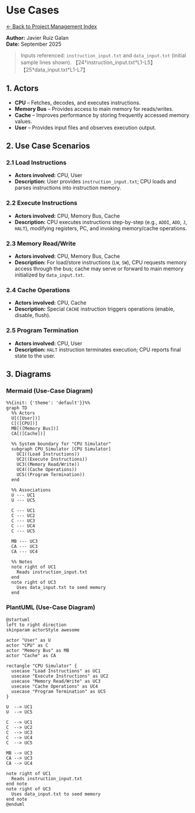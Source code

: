 # Use Cases

[← Back to Project Management Index](../../README.md)

**Author:** Javier Ruiz Galan  
**Date:** September 2025  

> Inputs referenced: `instruction_input.txt` and `data_input.txt` (initial sample lines shown). 【24†instruction\_input.txt†L1-L5】【25†data\_input.txt†L1-L7】

## 1. Actors

* **CPU** – Fetches, decodes, and executes instructions.
* **Memory Bus** – Provides access to main memory for reads/writes.
* **Cache** – Improves performance by storing frequently accessed memory values.
* **User** – Provides input files and observes execution output.

## 2. Use Case Scenarios

### 2.1 Load Instructions

* **Actors involved:** CPU, User
* **Description:** User provides `instruction_input.txt`; CPU loads and parses instructions into instruction memory.

### 2.2 Execute Instructions

* **Actors involved:** CPU, Memory Bus, Cache
* **Description:** CPU executes instructions step-by-step (e.g., `ADDI`, `ADD`, `J`, `HALT`), modifying registers, PC, and invoking memory/cache operations.

### 2.3 Memory Read/Write

* **Actors involved:** CPU, Memory Bus, Cache
* **Description:** For load/store instructions (`LW`, `SW`), CPU requests memory access through the bus; cache may serve or forward to main memory initialized by `data_input.txt`.

### 2.4 Cache Operations

* **Actors involved:** CPU, Cache
* **Description:** Special `CACHE` instruction triggers operations (enable, disable, flush).

### 2.5 Program Termination

* **Actors involved:** CPU, User
* **Description:** `HALT` instruction terminates execution; CPU reports final state to the user.

## 3. Diagrams

### Mermaid (Use-Case Diagram)

```mermaid
%%{init: {'theme': 'default'}}%%
graph TD
  %% Actors
  U[([User])]
  C[([CPU])]
  MB[([Memory Bus])]
  CA[([Cache])]

  %% System boundary for "CPU Simulator"
  subgraph CPU_Simulator [CPU Simulator]
    UC1((Load Instructions))
    UC2((Execute Instructions))
    UC3((Memory Read/Write))
    UC4((Cache Operations))
    UC5((Program Termination))
  end

  %% Associations
  U --- UC1
  U --- UC5

  C --- UC1
  C --- UC2
  C --- UC3
  C --- UC4
  C --- UC5

  MB --- UC3
  CA --- UC3
  CA --- UC4

  %% Notes
  note right of UC1
    Reads instruction_input.txt
  end
  note right of UC3
    Uses data_input.txt to seed memory
  end
```

### PlantUML (Use-Case Diagram)

```plantuml
@startuml
left to right direction
skinparam actorStyle awesome

actor "User" as U
actor "CPU" as C
actor "Memory Bus" as MB
actor "Cache" as CA

rectangle "CPU Simulator" {
  usecase "Load Instructions" as UC1
  usecase "Execute Instructions" as UC2
  usecase "Memory Read/Write" as UC3
  usecase "Cache Operations" as UC4
  usecase "Program Termination" as UC5
}

U  --> UC1
U  --> UC5

C  --> UC1
C  --> UC2
C  --> UC3
C  --> UC4
C  --> UC5

MB --> UC3
CA --> UC3
CA --> UC4

note right of UC1
  Reads instruction_input.txt
end note
note right of UC3
  Uses data_input.txt to seed memory
end note
@enduml
```
